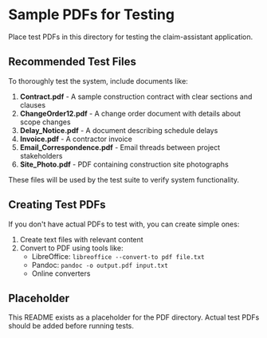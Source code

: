 # Sample PDFs for Testing

Place test PDFs in this directory for testing the claim-assistant application.

## Recommended Test Files

To thoroughly test the system, include documents like:

1. **Contract.pdf** - A sample construction contract with clear sections and clauses
2. **ChangeOrder12.pdf** - A change order document with details about scope changes
3. **Delay_Notice.pdf** - A document describing schedule delays
4. **Invoice.pdf** - A contractor invoice
5. **Email_Correspondence.pdf** - Email threads between project stakeholders
6. **Site_Photo.pdf** - PDF containing construction site photographs

These files will be used by the test suite to verify system functionality.

## Creating Test PDFs

If you don't have actual PDFs to test with, you can create simple ones:

1. Create text files with relevant content
2. Convert to PDF using tools like:
   - LibreOffice: `libreoffice --convert-to pdf file.txt`
   - Pandoc: `pandoc -o output.pdf input.txt`
   - Online converters

## Placeholder

This README exists as a placeholder for the PDF directory. Actual test PDFs should be added before running tests.
